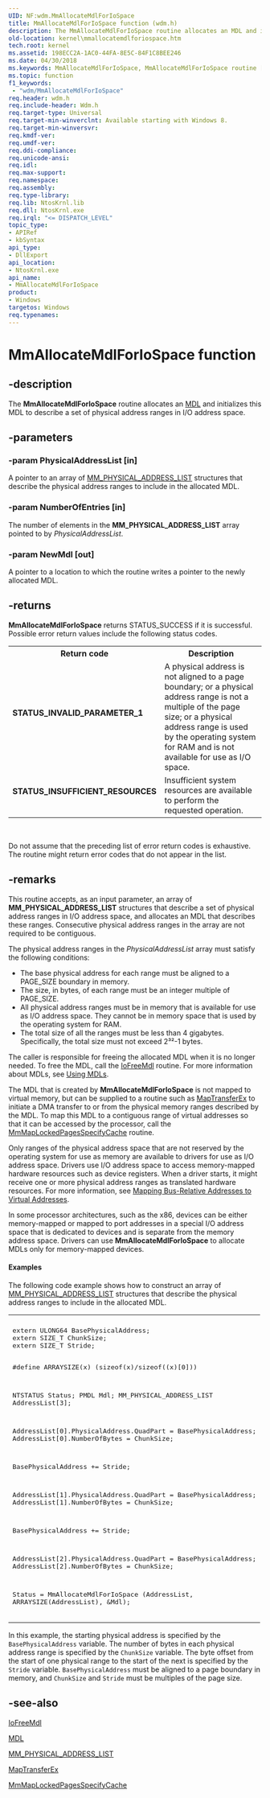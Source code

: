 ```yaml
---
UID: NF:wdm.MmAllocateMdlForIoSpace
title: MmAllocateMdlForIoSpace function (wdm.h)
description: The MmAllocateMdlForIoSpace routine allocates an MDL and initializes this MDL to describe a set of physical address ranges in I/O address space.
old-location: kernel\mmallocatemdlforiospace.htm
tech.root: kernel
ms.assetid: 198ECC2A-1AC0-44FA-8E5C-84F1C8BEE246
ms.date: 04/30/2018
ms.keywords: MmAllocateMdlForIoSpace, MmAllocateMdlForIoSpace routine [Kernel-Mode Driver Architecture], kernel.mmallocatemdlforiospace, wdm/MmAllocateMdlForIoSpace
ms.topic: function
f1_keywords:
 - "wdm/MmAllocateMdlForIoSpace"
req.header: wdm.h
req.include-header: Wdm.h
req.target-type: Universal
req.target-min-winverclnt: Available starting with Windows 8.
req.target-min-winversvr: 
req.kmdf-ver: 
req.umdf-ver: 
req.ddi-compliance: 
req.unicode-ansi: 
req.idl: 
req.max-support: 
req.namespace: 
req.assembly: 
req.type-library: 
req.lib: NtosKrnl.lib
req.dll: NtosKrnl.exe
req.irql: "<= DISPATCH_LEVEL"
topic_type:
- APIRef
- kbSyntax
api_type:
- DllExport
api_location:
- NtosKrnl.exe
api_name:
- MmAllocateMdlForIoSpace
product:
- Windows
targetos: Windows
req.typenames: 
---
```


# MmAllocateMdlForIoSpace function


## -description


The <b>MmAllocateMdlForIoSpace</b> routine allocates an <a href="https://docs.microsoft.com/windows-hardware/drivers/ddi/content/wdm/ns-wdm-_mdl">MDL</a> and initializes this MDL to describe a set of physical address ranges in I/O address space.


## -parameters




### -param PhysicalAddressList [in]

A pointer to an array of <a href="https://docs.microsoft.com/windows-hardware/drivers/ddi/content/wdm/ns-wdm-_mm_physical_address_list">MM_PHYSICAL_ADDRESS_LIST</a> structures that describe the physical address ranges to include in the allocated MDL.


### -param NumberOfEntries [in]

The number of elements in the <b>MM_PHYSICAL_ADDRESS_LIST</b> array pointed to by <i>PhysicalAddressList</i>.


### -param NewMdl [out]

A pointer to a location to which the routine writes a pointer to the newly allocated MDL.


## -returns



<b>MmAllocateMdlForIoSpace</b> returns STATUS_SUCCESS if it is successful. Possible error return values include the following status codes.

<table>
<tr>
<th>Return code</th>
<th>Description</th>
</tr>
<tr>
<td width="40%">
<dl>
<dt><b>STATUS_INVALID_PARAMETER_1</b></dt>
</dl>
</td>
<td width="60%">
A physical address is not aligned to a page boundary; or a physical address range is not a multiple of the page size; or a physical address range is used by the operating system for RAM and is not available for use as I/O space.

</td>
</tr>
<tr>
<td width="40%">
<dl>
<dt><b>STATUS_INSUFFICIENT_RESOURCES</b></dt>
</dl>
</td>
<td width="60%">
Insufficient system resources are available to perform the requested operation.

</td>
</tr>
</table>
 

Do not assume that the preceding list of error return codes is exhaustive. The routine might return error codes that do not appear in the list.




## -remarks



This routine accepts, as an input parameter, an array of <b>MM_PHYSICAL_ADDRESS_LIST</b> structures that describe a set of physical address ranges in I/O address space, and allocates an MDL that describes these ranges. Consecutive physical address ranges in the array are not required to be contiguous.

The physical address ranges in the <i>PhysicalAddressList</i> array must satisfy the following conditions:

<ul>
<li>The base physical address for each range must be aligned to a PAGE_SIZE boundary in memory.</li>
<li>The size, in bytes, of each range must be an integer multiple of PAGE_SIZE.</li>
<li>All physical address ranges must be in memory that is available for use as I/O address space. They cannot be in memory space that is used by the operating system for RAM.</li>
<li>The total size of all the ranges must be less than 4 gigabytes. Specifically, the total size must not exceed 2³²-1 bytes.</li>
</ul>
The caller is responsible for freeing the allocated MDL when it is no longer needed. To free the MDL, call the <a href="https://docs.microsoft.com/windows-hardware/drivers/ddi/content/wdm/nf-wdm-iofreemdl">IoFreeMdl</a> routine. For more information about MDLs, see <a href="https://docs.microsoft.com/windows-hardware/drivers/kernel/using-mdls">Using MDLs</a>.

The MDL that is created by <b>MmAllocateMdlForIoSpace</b> is not mapped to virtual memory, but can be supplied to a routine such as <a href="https://docs.microsoft.com/windows-hardware/drivers/ddi/content/wdm/nc-wdm-pmap_transfer_ex">MapTransferEx</a> to initiate a DMA transfer to or from the physical memory ranges described by the MDL. To map this MDL to a contiguous range of virtual addresses so that it can be accessed by the processor, call the <a href="https://docs.microsoft.com/windows-hardware/drivers/ddi/content/wdm/nf-wdm-mmmaplockedpagesspecifycache">MmMapLockedPagesSpecifyCache</a> routine.

Only ranges of the physical address space that are not reserved by the operating system for use as memory are available to drivers for use as I/O address space. Drivers use I/O address space to access memory-mapped hardware resources such as device registers. When a driver starts, it might receive one or more physical address ranges as translated hardware resources. For more information, see <a href="https://docs.microsoft.com/windows-hardware/drivers/kernel/mapping-bus-relative-addresses-to-virtual-addresses">Mapping Bus-Relative Addresses to Virtual Addresses</a>.

In some processor architectures, such as the x86, devices can be either memory-mapped or mapped to port addresses in a special  I/O address space that is dedicated to devices and is separate from the memory address space. Drivers can use <b>MmAllocateMdlForIoSpace</b> to allocate MDLs only for memory-mapped devices.


#### Examples

The following code example shows how to construct an array of <a href="https://docs.microsoft.com/windows-hardware/drivers/ddi/content/wdm/ns-wdm-_mm_physical_address_list">MM_PHYSICAL_ADDRESS_LIST</a> structures that describe the physical address ranges to include in the allocated MDL.

<div class="code"><span codelanguage=""><table>
<tr>
<th></th>
</tr>
<tr>
<td>
<pre>extern ULONG64 BasePhysicalAddress;
extern SIZE_T ChunkSize;
extern SIZE_T Stride;

#define ARRAYSIZE(x)  (sizeof(x)/sizeof((x)[0]))
 
NTSTATUS Status;
PMDL Mdl;
MM_PHYSICAL_ADDRESS_LIST AddressList[3];
 
AddressList[0].PhysicalAddress.QuadPart = BasePhysicalAddress;
AddressList[0].NumberOfBytes = ChunkSize;
 
BasePhysicalAddress += Stride;
 
AddressList[1].PhysicalAddress.QuadPart = BasePhysicalAddress;
AddressList[1].NumberOfBytes = ChunkSize;
 
BasePhysicalAddress += Stride;
 
AddressList[2].PhysicalAddress.QuadPart = BasePhysicalAddress;
AddressList[2].NumberOfBytes = ChunkSize;
 
Status = MmAllocateMdlForIoSpace (AddressList, ARRAYSIZE(AddressList), &Mdl);
</pre>
</td>
</tr>
</table></span></div>
In this example, the starting physical address is specified by the <code>BasePhysicalAddress</code> variable. The number of bytes in each physical address range is specified by the <code>ChunkSize</code> variable. The byte offset from the start of one physical range to the start of the next is specified by the <code>Stride</code> variable. <code>BasePhysicalAddress</code> must be aligned to a page boundary in memory, and <code>ChunkSize</code> and <code>Stride</code> must be multiples of the page size.

<div class="code"></div>



## -see-also




<a href="https://docs.microsoft.com/windows-hardware/drivers/ddi/content/wdm/nf-wdm-iofreemdl">IoFreeMdl</a>



<a href="https://docs.microsoft.com/windows-hardware/drivers/ddi/content/wdm/ns-wdm-_mdl">MDL</a>



<a href="https://docs.microsoft.com/windows-hardware/drivers/ddi/content/wdm/ns-wdm-_mm_physical_address_list">MM_PHYSICAL_ADDRESS_LIST</a>



<a href="https://docs.microsoft.com/windows-hardware/drivers/ddi/content/wdm/nc-wdm-pmap_transfer_ex">MapTransferEx</a>



<a href="https://docs.microsoft.com/windows-hardware/drivers/ddi/content/wdm/nf-wdm-mmmaplockedpagesspecifycache">MmMapLockedPagesSpecifyCache</a>
 

 

